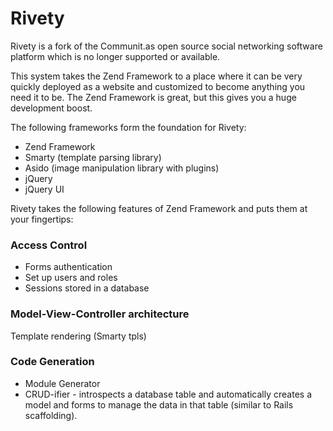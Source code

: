 # Rivety

Rivety is a fork of the Communit.as open source social networking software platform which is no longer supported or available.

This system takes the Zend Framework to a place where it can be very quickly deployed as a website and customized to become anything you need it to be. The Zend 
Framework is great, but this gives you a huge development boost.

The following frameworks form the foundation for Rivety:

- Zend Framework
- Smarty (template parsing library)
- Asido (image manipulation library with plugins)
- jQuery
- jQuery UI

Rivety takes the following features of Zend Framework and puts them at your fingertips:

### Access Control

- Forms authentication
- Set up users and roles
- Sessions stored in a database

### Model-View-Controller architecture

Template rendering (Smarty tpls)

### Code Generation

- Module Generator
- CRUD-ifier - introspects a database table and automatically creates a model and forms to manage the data in that table (similar to Rails scaffolding).
